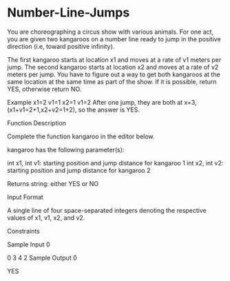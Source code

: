 # Number-Line-Jumps

You are choreographing a circus show with various animals. For one act, you are given two kangaroos on a number line ready to jump in the positive direction (i.e, toward positive infinity).

The first kangaroo starts at location x1 and moves at a rate of v1 meters per jump.
The second kangaroo starts at location x2 and moves at a rate of v2 meters per jump.
You have to figure out a way to get both kangaroos at the same location at the same time as part of the show. If it is possible, return YES, otherwise return NO.

Example
x1=2
v1=1
x2=1
v1=2
After one jump, they are both at x=3, (x1+v1=2+1,x2+v2=1+2), so the answer is YES.

Function Description

Complete the function kangaroo in the editor below.

kangaroo has the following parameter(s):

int x1, int v1: starting position and jump distance for kangaroo 1
int x2, int v2: starting position and jump distance for kangaroo 2

Returns
string: either YES or NO

Input Format

A single line of four space-separated integers denoting the respective values of x1, v1, x2, and v2.

Constraints

Sample Input 0

0 3 4 2
Sample Output 0

YES
